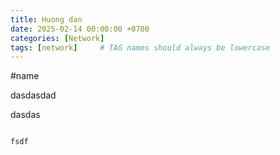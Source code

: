 ```yaml
---
title: Huong dan
date: 2025-02-14 00:00:00 +0700
categories: [Network] 
tags: [network]     # TAG names should always be lowercase
---
```


#name

dasdasdad

dasdas

```

fsdf


